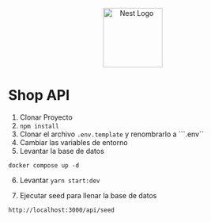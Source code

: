 <p align="center">
  <a href="http://nestjs.com/" target="blank"><img src="https://nestjs.com/img/logo-small.svg" width="120" alt="Nest Logo" /></a>
</p>

# Shop API

1. Clonar Proyecto
2. ``npm install``
3. Clonar el archivo ```.env.template``` y renombrarlo a ```.env``
4. Cambiar las variables de entorno
5. Levantar la base de datos
``` 
docker compose up -d 
```
6. Levantar ```yarn start:dev```

7. Ejecutar seed para llenar la base de datos
``` 
http://localhost:3000/api/seed
```
